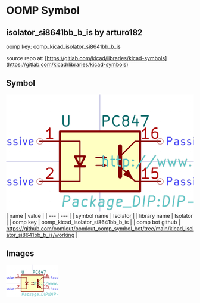 # OOMP Symbol  
## isolator_si8641bb_b_is  by arturo182  
  
oomp key: oomp_kicad_isolator_si8641bb_b_is  
  
source repo at: [https://gitlab.com/kicad/libraries/kicad-symbols](https://gitlab.com/kicad/libraries/kicad-symbols)  
## Symbol  
  
[![working.png](working_600.png)](working.png)  
| name | value | 
| --- | --- | 
| symbol name | Isolator | 
| library name | Isolator | 
| oomp key | oomp_kicad_isolator_si8641bb_b_is | 
| oomp bot github | https://github.com/oomlout/oomlout_oomp_symbol_bot/tree/main/kicad_isolator_si8641bb_b_is/working | 
## Images  
  
[![working.png](working_140.png)](working.png)  
